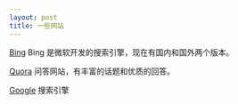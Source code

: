 ```yaml
---
layout: post
title: 一些网站
---
```


[Bing](http://www.bing.com) Bing 是微软开发的搜索引擎，现在有国内和国外两个版本。

[Quora](https://www.quora.com) 问答网站，有丰富的话题和优质的回答。

[Google](https://www.google.com/ncr) 搜索引擎



